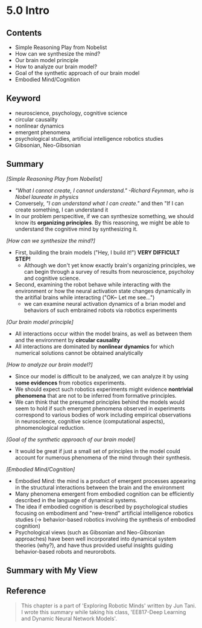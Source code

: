 # 5.0 Intro

## Contents
* Simple Reasoning Play from Nobelist
* How can we synthesize the mind?
* Our brain model principle
* How to analyze our brain model?
* Goal of the synthetic approach of our brain model
* Embodied Mind/Cognition


## Keyword
* neuroscience, psychology, cognitive science
* circular causality
* nonlinear dynamics
* emergent phenomena
* psychological studies, artificial intelligence robotics studies
* Gibsonian, Neo-Gibsonian


## Summary
_[Simple Reasoning Play from Nobelist]_
* *"What I cannot create, I cannot understand." -Richard Feynman, who is Nobel laureate in physics*
* Conversely, *"I can understand what I can create."* and then "If I can create something, I can understand it
* In our problem perspecitive, if we can synthesize something, we should know its **organizing principles**. By this reasoning, we might be able to understand the cognitive mind by synthesizing it.

_[How can we synthesize the mind?]_
* First, building the brain models ("Hey, I build it!") **VERY DIFFICULT STEP!**
  * Although we don't yet know exactly brain's organizing principles, we can begin through a survey of results from neuroscience, psycholoy and cognitive science. 
* Second, examining the robot behave while interacting with the environment or how the neural activation state changes dynamically in the aritifial brains while interacting ("OK~ Let me see...")
  * we can examine neural activation dynamics of a brian model and behaviors of such embrained robots via robotics experiments

_[Our brain model principle]_
* All interactions occur within the model brains, as well as between them and the environment by **circular causality**
* All interactions are dominated by **nonlinear dynamics** for which numerical solutions cannot be obtained analytically

_[How to analyze our brain model?]_
* Since our model is difficult to be analyzed, we can analyze it by using **some evidences** from robotics experiments.
* We should expect such robotics experiments might evidence **nontrivial phenomena** that are not to be inferred from formative principles.
* We can think that the presumed principles behind the models would seem to hold if such emergent phenomena observed in experiments correspond to various bodies of work including empirical observations in neuroscience, cognitive science (computational aspects), phnomenological reduction.

_[Goal of the synthetic approach of our brain model]_
* It would be great if just a small set of principles in the model could account for numerous phenomena of the mind through their synthesis. 

_[Embodied Mind/Cognition]_
* Embodied Mind: the mind is a product of emergent processes appearing in the structural interactions between the brain and the environment
* Many phenomena emergent from embodied cognition can be efficiently described in the language of dynamical systems.
* The idea if embodied cognition is described by psychological studies focusing on embodiment and "new-trend" artificial intelligence robotics studies (-> behavior-based robotics involving the synthesis of embodied cognition)
* Psychological views (such as Gibsonian and Neo-Gibsonian approaches) have been well incorporated into dynamical system theories (why?), and have thus provided useful insights guiding behavior-based robots and neurorobots. 



## Summary with My View



## Reference
> This chapter is a part of 'Exploring Robotic Minds' written by Jun Tani. I wrote this summary while taking his class, 'EE817-Deep Learning and Dynamic Neural Network Models'. 
